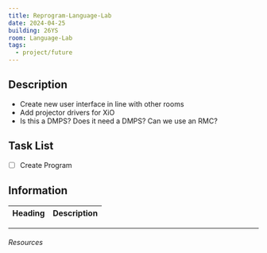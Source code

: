 ```yaml
---
title: Reprogram-Language-Lab
date: 2024-04-25
building: 26YS
room: Language-Lab
tags:
  - project/future
---
```


## Description

- Create new user interface in line with other rooms
- Add projector drivers for XiO
- Is this a DMPS? Does it need a DMPS? Can we use an RMC?


## Task List

- [ ] Create Program

## Information

Heading          | Description
---------------- | -----------------

---

###### Resources
